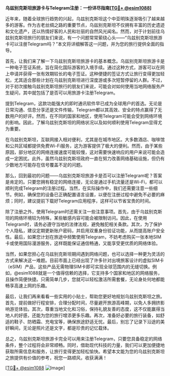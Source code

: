 **乌兹别克斯坦旅游卡与Telegram注册：一份详尽指南[[TG💪+ @esim1088](https://t.me/s/esim1088)]**

近年来，随着全球旅行趋势的兴起，乌兹别克斯坦这个中亚明珠逐渐吸引了越来越多的游客。作为古老丝绸之路的重要节点，乌兹别克斯坦不仅拥有丰富的历史遗迹和文化遗产，还以热情好客的人民和壮丽的自然风光闻名。然而，对于计划前往乌兹别克斯坦旅行的朋友们来说，有一个问题常常萦绕心头——“乌兹别克斯坦旅游卡可以注册Telegram吗？”本文将详细解答这一问题，并为您的旅行提供全面的指导。

首先，让我们来了解一下乌兹别克斯坦旅游卡的基本概念。乌兹别克斯坦旅游卡是一种电子签证系统，旨在简化国际游客的入境手续。通过这种方式，游客可以在网上申请并获得一张有效期较长的电子签证。这种便捷的签证方式让旅行变得更加轻松，尤其适合那些计划在乌兹别克斯坦进行深度游或多次短暂停留的人群。不过，对于初次接触乌兹别克斯坦旅行的朋友们来说，可能会对如何使用当地网络服务产生疑问，其中就包括了是否可以用旅游卡注册Telegram。

提到Telegram，这款功能强大的即时通讯软件早已成为全球用户的首选。无论是日常沟通、信息分享还是文件传输，Telegram都以其高效、安全的特点赢得了无数用户的好评。然而，在不同的国家和地区，使用Telegram可能会受到网络环境的影响。因此，了解乌兹别克斯坦的网络状况以及如何顺利使用Telegram显得尤为重要。

在乌兹别克斯坦，互联网接入相对便利，尤其是在城市地区。大多数酒店、咖啡馆和公共区域都提供免费Wi-Fi服务，这为游客提供了极大的便利。然而，由于某些原因，部分地区的网络连接速度可能较慢，这对需要快速响应的用户来说可能会造成一定困扰。此外，虽然乌兹别克斯坦政府一直在努力改善网络基础设施，但仍有少数地方可能存在信号覆盖不足的问题。

那么，回到最初的问题——乌兹别克斯坦旅游卡是否可以注册Telegram呢？答案是肯定的。只要您拥有稳定的网络连接，无论是通过手机流量还是Wi-Fi，都可以顺利完成Telegram的注册过程。当然，在实际操作中，我们还需要注意一些细节。例如，确保您的设备已正确配置语言设置，以便在注册过程中避免不必要的麻烦；同时，建议提前下载好Telegram应用程序，这样可以节省宝贵的时间。

除了注册之外，使用Telegram时还需关注一些注意事项。首先，由于乌兹别克斯坦的网络环境较为特殊，某些敏感内容可能会被限制访问。因此，在使用Telegram时，请务必遵守当地的法律法规，避免触犯相关条款。其次，为了保护个人隐私，建议定期更新账户密码，并启用双重身份验证功能，从而提高账户安全性。最后，如果您计划在旅途中频繁使用Telegram，不妨考虑购买一张本地SIM卡或使用国际漫游服务，这样既能保证通信畅通，又能享受更优质的网络体验。

当然，如果您担心在乌兹别克斯坦期间遇到网络问题，也可以选择一种更为灵活的方式来解决这一难题。目前市面上已经出现了许多针对出境旅客设计的虚拟SIM卡（eSIM）产品，这些产品无需物理SIM卡即可实现全球范围内的无缝切换。例如，@esim1088就是一个值得信赖的选择，它支持多个国家和地区的网络服务，且操作简便快捷。只需简单几步，您就可以轻松激活所需套餐，无论身处何地都能畅享高速上网的乐趣。

最后，让我们再来看看一些实用的小贴士，帮助您更好地规划乌兹别克斯坦之旅。首先，提前做好行程安排，合理分配时间，尽量避开旅游高峰期，以免人多拥挤影响游览体验。其次，尊重当地文化和习俗，保持礼貌友善的态度，这不仅能赢得当地人的好感，还能为您的旅行增添更多乐趣。再次，准备好必要的旅行装备，如舒适的鞋子、防晒霜、充电宝等，确保旅途舒适无忧。最后，别忘了记录下沿途的美好瞬间，无论是照片还是文字，都是珍贵的记忆载体。

总之，乌兹别克斯坦旅游卡完全可以用来注册Telegram，只要您具备稳定的网络条件，整个过程将会非常顺畅。同时，借助现代科技的力量，我们可以更加便捷地获取所需信息和服务，让旅行变得更加轻松愉快。希望本文能为您的乌兹别克斯坦之旅提供有价值的参考，祝您一路顺风，收获满满！

[[TG💪+ @esim1088](https://t.me/s/esim1088) ![Image](https://i.postimg.cc/4NQfJmqS/Snipaste-2025-05-13-00-14-12.png)]